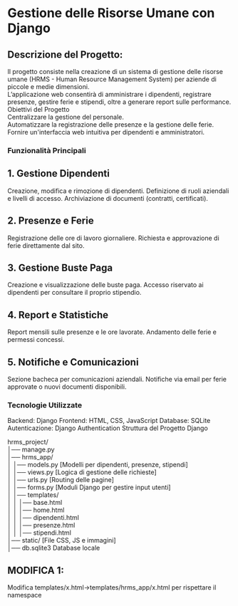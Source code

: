 # Gestione delle Risorse Umane con Django
## Descrizione del Progetto:  
Il progetto consiste nella creazione di un sistema di gestione delle risorse umane (HRMS - Human Resource Management System) per aziende di piccole e medie dimensioni.  
L’applicazione web consentirà di amministrare i dipendenti, registrare presenze, gestire ferie e stipendi, oltre a generare report sulle performance.   
Obiettivi del Progetto   
Centralizzare la gestione del personale.   
Automatizzare la registrazione delle presenze e la gestione delle ferie.   
Fornire un'interfaccia web intuitiva per dipendenti e amministratori.   

### Funzionalità Principali   
## 1. Gestione Dipendenti
Creazione, modifica e rimozione di dipendenti.
Definizione di ruoli aziendali e livelli di accesso.
Archiviazione di documenti (contratti, certificati).

## 2. Presenze e Ferie
Registrazione delle ore di lavoro giornaliere.
Richiesta e approvazione di ferie direttamente dal sito.

## 3. Gestione Buste Paga
Creazione e visualizzazione delle buste paga.
Accesso riservato ai dipendenti per consultare il proprio stipendio.
## 4. Report e Statistiche
Report mensili sulle presenze e le ore lavorate.
Andamento delle ferie e permessi concessi.


## 5. Notifiche e Comunicazioni
Sezione bacheca per comunicazioni aziendali.
Notifiche via email per ferie approvate o nuovi documenti disponibili.

### Tecnologie Utilizzate
Backend: Django
Frontend: HTML, CSS, JavaScript
Database: SQLite
Autenticazione: Django Authentication
Struttura del Progetto Django

hrms_project/           
│── manage.py   
│── hrms_app/    
│   │── models.py  [Modelli per dipendenti, presenze, stipendi]       
│   │── views.py   [Logica di gestione delle richieste]          
│   │── urls.py    [Routing delle pagine]            
│   │── forms.py   [Moduli Django per gestire input utenti]           
│   │── templates/          
│   │   │── base.html          
│   │   │── home.html         
│   │   │── dipendenti.html      
│   │   │── presenze.html       
│   │   │── stipendi.html         
│── static/   [File CSS, JS e immagini]          
│── db.sqlite3  Database locale          


## MODIFICA 1:
Modifica templates/x.html->templates/hrms_app/x.html
per rispettare il namespace
